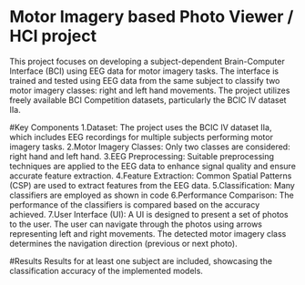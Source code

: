 # Motor Imagery based Photo Viewer / HCI project
This project focuses on developing a subject-dependent Brain-Computer Interface (BCI) using EEG data for motor imagery tasks. The interface is trained and tested using EEG data from the same subject to classify two motor imagery classes: right and left hand movements. The project utilizes freely available BCI Competition datasets, particularly the BCIC IV dataset IIa.

#Key Components
1.Dataset: The project uses the BCIC IV dataset IIa, which includes EEG recordings for multiple subjects performing motor imagery tasks.
2.Motor Imagery Classes: Only two classes are considered: right hand and left hand.
3.EEG Preprocessing: Suitable preprocessing techniques are applied to the EEG data to enhance signal quality and ensure accurate feature extraction.
4.Feature Extraction: Common Spatial Patterns (CSP) are used to extract features from the EEG data.
5.Classification: Many classifiers are employed as shown in code
6.Performance Comparison: The performance of the classifiers is compared based on the accuracy achieved.
7.User Interface (UI): A UI is designed to present a set of photos to the user. The user can navigate through the photos using arrows representing left and right movements. The detected motor imagery class determines the navigation direction (previous or next photo).

#Results
Results for at least one subject are included, showcasing the classification accuracy of the implemented models.
